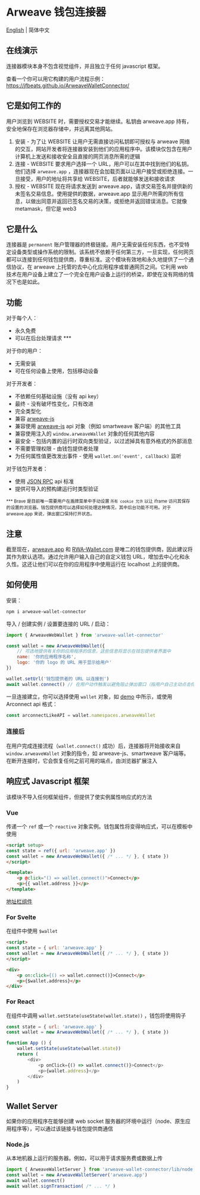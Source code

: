 # Arweave 钱包连接器

[English](README.md) | 简体中文

## 在线演示

连接器模块本身不包含视觉组件，并且独立于任何 javascript 框架。

查看一个你可以用它构建的用户流程示例：https://jfbeats.github.io/ArweaveWalletConnector/

## 它是如何工作的

用户浏览到 WEBSITE 时，需要授权交易才能继续。私钥由 arweave.app 持有，安全地保存在浏览器存储中，并远离其他网站。

1. 安装 - 为了让 WEBSITE 让用户无需直接访问私钥即可授权与 arweave 网络的交互，网站开发者将连接器安装到他们的应用程序中。该模块仅包含在用户计算机上发送和接收安全且直接的网页消息所需的逻辑
2. 连接 - WEBSITE 要求用户选择一个 URL，用户可以在其中找到他们的私钥。他们选择 `arweave.app` ，连接器现在会加载页面以让用户接受或拒绝连接。一旦接受，用户的地址将共享给 WEBSITE，后者就能够发送和接收请求
3. 授权 - WEBSITE 现在将请求发送到 arweave.app，请求交易签名并提供新的未签名交易信息。使用提供的数据，arweave.app 显示用户所需的所有信息，以做出同意并返回已签名交易的决策，或拒绝并返回错误消息。它就像 metamask，但它是 web3

## 它是什么

连接器是 `permanent` 账户管理器的终极链接。用户无需安装任何东西，也不受特定设备类型或操作系统的限制。该系统不依赖于任何第三方，一旦实现，任何网页都可以连接到任何钱包提供商，尊重标准。这个模块有效地和永久地提供了一个通信协议，在 arweave 上托管的去中心化应用程序或普通网页之间。它利用 web 技术在用户设备上建立了一个完全在用户设备上运行的桥梁，即使在没有网络的情况下也是如此。

## 功能

对于每个人：

- 永久免费
- 可以在后台处理请求 ***

对于你的用户：

- 无需安装
- 可在任何设备上使用，包括移动设备

对于开发者：

- 不依赖任何基础设施（没有 api key）
- 最终 - 没有破坏性变化，只有改进
- 完全类型化
- 兼容 [arweave-js](https://github.com/ArweaveTeam/arweave-js)
- 兼容使用 [arweave-js](https://github.com/ArweaveTeam/arweave-js) api 对象（例如 smartweave 客户端）的其他工具
- 兼容使用注入的 `window.arweaveWallet` 对象的任何其他内容
- 最安全 - 包括内置的运行时双向类型验证，以过滤掉具有意外格式的外部消息
- 不需要管理权限 - 由钱包提供者处理
- 为任何属性值更改发出事件 - 使用 `wallet.on('event', callback)` 监听

对于钱包开发者：

- 使用 [JSON RPC](https://www.jsonrpc.org/specification) api 标准
- 提供可导入的预构建运行时类型验证

<sub>*** Brave 是目前唯一需要用户在盾牌菜单中手动设置 `所有 cookie 允许` 以让 iframe 访问其保存的设置的浏览器。钱包提供商可以选择如何处理这种情况，其中后台功能不可用。对于 arweave.app 来说，弹出窗口保持打开状态。</sub>

## 注意

截至现在，[arweave.app](https://arweave.app) 和 [RWA-Wallet.com](https://pwa.rwa-wallet.com) 是唯二的钱包提供商，因此建议将其作为默认选项。通过允许用户输入自己的自定义钱包 URL，增加去中心化和永久性。这还让他们可以在你的应用程序中使用运行在 localhost 上的提供商。

## 如何使用

安装：

```sh
npm i arweave-wallet-connector
```

导入 / 创建实例 / 设置要连接的 URL / 启动：

```js
import { ArweaveWebWallet } from 'arweave-wallet-connector'

const wallet = new ArweaveWebWallet({
    // 可选地提供有关你的应用程序的信息，这些信息将显示在钱包提供者界面中
    name: '你的应用程序名称',
    logo: '你的 logo 的 URL 用于显示给用户'
})

wallet.setUrl('钱包提供者的 URL 以连接到')
await wallet.connect() // 在用户动作触发以避免阻止弹出窗口（指用户自己主动点击你的页面上的按钮才触发这个代码）
```

一旦连接建立，你可以选择使用 `wallet` 对象，如 [demo](https://jfbeats.github.io/ArweaveWalletConnector/) 中所示，或使用 Arconnect api 格式：

```js
const arconnectLikeAPI = wallet.namespaces.arweaveWallet
```

### 连接后

在用户完成连接流程（`wallet.connect()` 成功）后，连接器将开始接收来自 `window.arweaveWallet` 对象的指令，如 arweave-js、smartweave 客户端等。在断开连接时，它会恢复任何之前可用的端点，由浏览器扩展注入

## 响应式 Javascript 框架

该模块不导入任何框架组件，但提供了使实例属性响应式的方法

### Vue

传递一个 `ref` 或一个 `reactive` 对象实例。钱包属性将变得响应式，可以在模板中使用

```html
<script setup>
const state = ref({ url: 'arweave.app' })
const wallet = new ArweaveWebWallet({ /* ... */ }, { state })
</script>

<template>
    <p @click="() => wallet.connect()">Connect</p>
    <p>{{ wallet.address }}</p>
</template>
```

[地址栏组件](example/src/components/WalletSelector.vue)

### For Svelte

在组件中使用 `$wallet`

```html
<script>
const state = { url: 'arweave.app' }
const wallet = new ArweaveWebWallet({ /* ... */ }, { state })
</script>

<div>
    <p on:click={() => wallet.connect()}>Connect</p>
    <p>{$wallet.address}</p>
</div>
```

### For React

在组件中调用 `wallet.setState(useState(wallet.state))` ，钱包将使用钩子

```js
const state = { url: 'arweave.app' }
const wallet = new ArweaveWebWallet({ /* ... */ }, { state })

function App () {
    wallet.setState(useState(wallet.state))
    return (
        <div>
            <p onClick={() => wallet.connect()}>Connect</p>
            <p>{wallet.address}</p>
        </div>
    )
}
```

## Wallet Server

如果你的应用程序在能够创建 web socket 服务器的环境中运行（node、原生应用程序等），可以通过该链接与钱包提供商通信

### Node.js

从本地机器上运行的服务器。例如，可以用于请求服务费或数据上传

```js
import { ArweaveWalletServer } from 'arweave-wallet-connector/lib/node'
const wallet = new ArweaveWalletServer('arweave.app')
await wallet.connect()
await wallet.signTransaction( /* ... */ )
```
